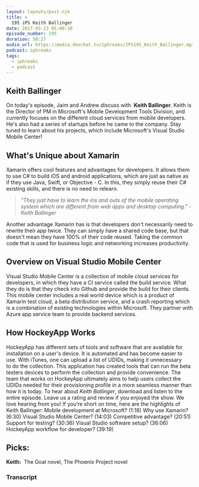 ```yaml
---
layout: layouts/post.njk
title: >
  195 iPS Keith Ballinger
date: 2017-03-23 05:00:10
episode_number: 195
duration: 50:27
audio_url: https://media.devchat.tv/iphreaks/IPS195_Keith_Ballinger.mp3
podcast: iphreaks
tags:
  - iphreaks
  - podcast
---
```


## Keith Ballinger

On today's episode, Jaim and Andrew&nbsp;discuss with&nbsp; **Keith Ballinger**.&nbsp;Keith is the Director of PM in&nbsp;Microsoft's Mobile Development Tools Division, and currently focuses on the different cloud services from mobile developers. He's also had a series of startups before he came to the company. Stay tuned to learn about his projects, which include Microsoft's Visual Studio Mobile Center!

## What's Unique about Xamarin

Xamarin offers cool features and advantages for developers. It allows them to use C# to build iOS and android applications, which are just as native as if they use Java, Swift, or Objective - C. In this, they simply reuse their C# existing skills, and there is no need to relearn.

> _"They just have to learn the ins and outs of the mobile operating system which are different from web apps and desktop computing." - Keith Ballinger_

Another advantage Xamarin has is that developers don't necessarily need to rewrite their app twice. They can simply have a shared code base, but that doesn't mean they have 100% of their code reused. Taking the common code that is used for business logic and networking increases productivity.

## Overview on Visual Studio Mobile Center

Visual Studio Mobile Center is a collection of mobile cloud services for developers, in which they have a&nbsp;CI service called the build service. What they do is that they check into Github and provide the build for their clients. This mobile center includes a real world device which is a product of Xamarin test cloud, a beta distribution service, and a crash reporting which is a combination of existing technologies within Microsoft. They partner&nbsp;with Azure app service team to provide backend services.

## How HockeyApp Works

HockeyApp has different sets of tools and software that are available for installation on a user's device. It is automated and has become easier to use. With iTunes, one can upload a list of UDIDs, making it unnecessary to&nbsp;do the collection. This application has created tools that can run the beta testers devices to perform the collection and provide convenience. The team that works on HockeyApp ultimately aims to help users collect the UDIDs needed for their provisioning profile in a more seamless manner than how it is today. To hear about _Keith Ballinger_, download and listen to the entire episode. Leave us a rating and review if you enjoyed the show. We love hearing from you! If you’re short on time, here are the highlights of Keith Ballinger: Mobile development at Microsoft? (1:18) Why use Xamarin? (6:30) Visual Studio&nbsp;Mobile Center? (14:03) Competitive advantage? (20:51) Support for testing? (30:36) Visual Studio software setup? (36:06) HockeyApp&nbsp;workflow for developer? (39:19)

## Picks:

**Keith:** &nbsp;The Goal novel, The Phoenix Project novel

### Transcript
